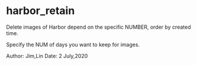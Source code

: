 # harbor_retain
Delete images of Harbor depend on the specific NUMBER, order by created time.

Specify the NUM of days you want to keep for images.

Author: Jim,Lin
Date: 2 July,2020

